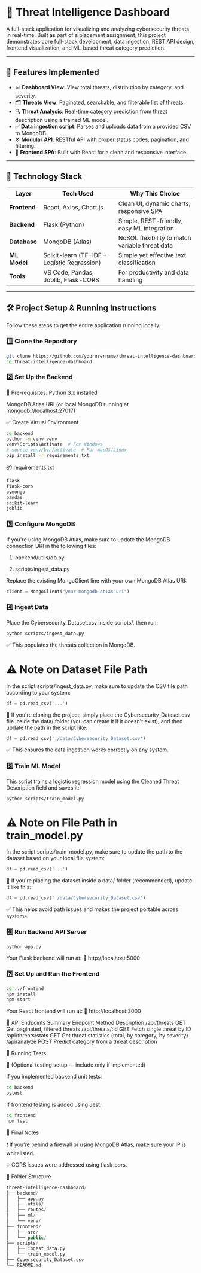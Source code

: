 # 🔐 Threat Intelligence Dashboard

A full-stack application for visualizing and analyzing cybersecurity threats in real-time. Built as part of a placement assignment, this project demonstrates core full-stack development, data ingestion, REST API design, frontend visualization, and ML-based threat category prediction.

---

## 🚀 Features Implemented

- 📊 **Dashboard View**: View total threats, distribution by category, and severity.
- 🗂 **Threats View**: Paginated, searchable, and filterable list of threats.
- 🔍 **Threat Analysis**: Real-time category prediction from threat description using a trained ML model.
- ✅ **Data ingestion script**: Parses and uploads data from a provided CSV to MongoDB.
- ⚙️ **Modular API**: RESTful API with proper status codes, pagination, and filtering.
- 🎯 **Frontend SPA**: Built with React for a clean and responsive interface.

---

## 🧱 Technology Stack

| Layer         | Tech Used         | Why This Choice |
|---------------|-------------------|------------------|
| **Frontend**  | React, Axios, Chart.js | Clean UI, dynamic charts, responsive SPA |
| **Backend**   | Flask (Python)    | Simple, REST-friendly, easy ML integration |
| **Database**  | MongoDB (Atlas)   | NoSQL flexibility to match variable threat data |
| **ML Model**  | Scikit-learn (TF-IDF + Logistic Regression) | Simple yet effective text classification |
| **Tools**     | VS Code, Pandas, Joblib, Flask-CORS | For productivity and data handling |

---

## 🛠️ Project Setup & Running Instructions

Follow these steps to get the entire application running locally.

### 1️⃣ Clone the Repository

```bash
git clone https://github.com/yourusername/threat-intelligence-dashboard.git
cd threat-intelligence-dashboard
```

### 2️⃣ Set Up the Backend

📌 Pre-requisites:
Python 3.x installed

MongoDB Atlas URI (or local MongoDB running at mongodb://localhost:27017)

✅ Create Virtual Environment
```bash
cd backend
python -m venv venv
venv\Scripts\activate  # For Windows
# source venv/bin/activate  # For macOS/Linux
pip install -r requirements.txt
```

📦 requirements.txt
```txt
flask
flask-cors
pymongo
pandas
scikit-learn
joblib
```

### 3️⃣ Configure MongoDB
If you're using MongoDB Atlas, make sure to update the MongoDB connection URI in the following files:

1. backend/utils/db.py

2. scripts/ingest_data.py

Replace the existing MongoClient line with your own MongoDB Atlas URI:

```python
client = MongoClient("your-mongodb-atlas-uri")
```

### 4️⃣ Ingest Data
Place the Cybersecurity_Dataset.csv inside scripts/, then run:

```bash
python scripts/ingest_data.py
```
✅ This populates the threats collection in MongoDB.

# ⚠️ Note on Dataset File Path
In the script scripts/ingest_data.py, make sure to update the CSV file path according to your system:

```python
df = pd.read_csv('...')
```
📌 If you're cloning the project, simply place the Cybersecurity_Dataset.csv file inside the data/ folder (you can create it if it doesn't exist), and then update the path in the script like:

```python
df = pd.read_csv('./data/Cybersecurity_Dataset.csv')
```
✅ This ensures the data ingestion works correctly on any system.

### 5️⃣ Train ML Model
This script trains a logistic regression model using the Cleaned Threat Description field and saves it:

```bash
python scripts/train_model.py
```

# ⚠️ Note on File Path in train_model.py
In the script scripts/train_model.py, make sure to update the path to the dataset based on your local file system:

```python
df = pd.read_csv('...')
```
📌 If you're placing the dataset inside a data/ folder (recommended), update it like this:

```python
df = pd.read_csv('./data/Cybersecurity_Dataset.csv')
```
✅ This helps avoid path issues and makes the project portable across systems.

### 6️⃣ Run Backend API Server

```bash
python app.py
```
Your Flask backend will run at:
🔗 http://localhost:5000

### 7️⃣ Set Up and Run the Frontend

```bash
cd ../frontend
npm install
npm start
```
Your React frontend will run at:
🔗 http://localhost:3000

📡 API Endpoints Summary
Endpoint	Method	Description
/api/threats	GET	Get paginated, filtered threats
/api/threats/:id	GET	Fetch single threat by ID
/api/threats/stats	GET	Get threat statistics (total, by category, by severity)
/api/analyze	POST	Predict category from a threat description

🧪 Running Tests

🔹 (Optional testing setup — include only if implemented)

If you implemented backend unit tests:

```bash
cd backend
pytest
```

If frontend testing is added using Jest:

```bash
cd frontend
npm test
```

📝 Final Notes

❗ If you're behind a firewall or using MongoDB Atlas, make sure your IP is whitelisted.

💡 CORS issues were addressed using flask-cors.

📂 Folder Structure
```cpp
threat-intelligence-dashboard/
├── backend/
│   ├── app.py
│   ├── utils/
│   ├── routes/
│   ├── ml/
│   └── venv/
├── frontend/
│   ├── src/
│   └── public/
├── scripts/
│   ├── ingest_data.py
│   └── train_model.py
├── Cybersecurity_Dataset.csv
└── README.md
```

